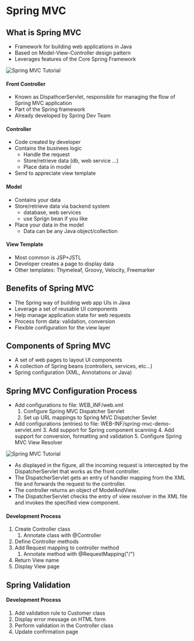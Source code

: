 # Spring MVC

## What is Spring MVC

* Framework for building web applications in Java
* Based on Model-View-Controller design pattern
* Leverages features of the Core Spring Framework

![Spring MVC Tutorial](https://static.javatpoint.com/sppages/images/spring-web-model-view-controller.png)

#### Front Controller

* Known as DispathcerServlet, responsible for managing the flow of Spring MVC application
* Part of the Spring framework
* Already developed by Spring Dev Team

#### Controller

* Code created by developer
* Contains the businees logic
  * Handle the request
  * Store/retrieve data (db, web service ...)
  * Place data in model
* Send to appreciate view template

#### Model

* Contains your data
* Store/retrieve data via backend system
  * database, web services 
  * use Sprign bean if you like
* Place your data in the model
  * Data can be any Java object/collection

#### View Template

* Most common is JSP+JSTL
* Developer creates a page to display data
* Other templates: Thymeleaf, Groovy, Velocity, Freemarker

## Benefits of Spring MVC

* The Spring way of building web app UIs in Java
* Leverage a set of reusable UI components
* Help manage application state for web requests
* Process form data: validation, conversion
* Flexible configuration for the view layer

## Components of Spring MVC

* A set of web pages to layout UI components
* A collection of Spring beans (controllers, services, etc...)
* Spring configuration (XML, Annotations or Java)

## Spring MVC Configuration Process

* Add configurations to file: WEB_INF/web.xml
  1. Configure Spring MVC Dispatcher Servlet
  2. Set up URL mappings to Spring MVC Dispatcher Sevlet
* Add configurations (entries) to file: WEB-INF/spring-mvc-demo-servlet.xml
  3. Add support for Spring component scanning
  4. Add support for conversion, formatting and validation
  5. Configure Spring MVC View Resolver

![Spring MVC Tutorial](https://static.javatpoint.com/sppages/images/flow-of-spring-web-mvc.png)

- As displayed in the figure, all the incoming request is intercepted by the DispatcherServlet that works as the front controller.
- The DispatcherServlet gets an entry of handler mapping from the XML file and forwards the request to the controller.
- The controller returns an object of ModelAndView.
- The DispatcherServlet checks the entry of view resolver in the XML file and invokes the specified view component.

#### Development Process

1. Create Controller class
   1. Annotate class with @Controller
2. Define Controller methods
3. Add Request mapping to controller method
   1. Annotate method with @RequestMapping("/")
4. Return View name
5. Display View page

## Spring Validation

#### Development Process

1. Add validation rule to Customer class
2. Display error message on HTML form
3. Perform validation in the Controller class
4. Update confirmation page